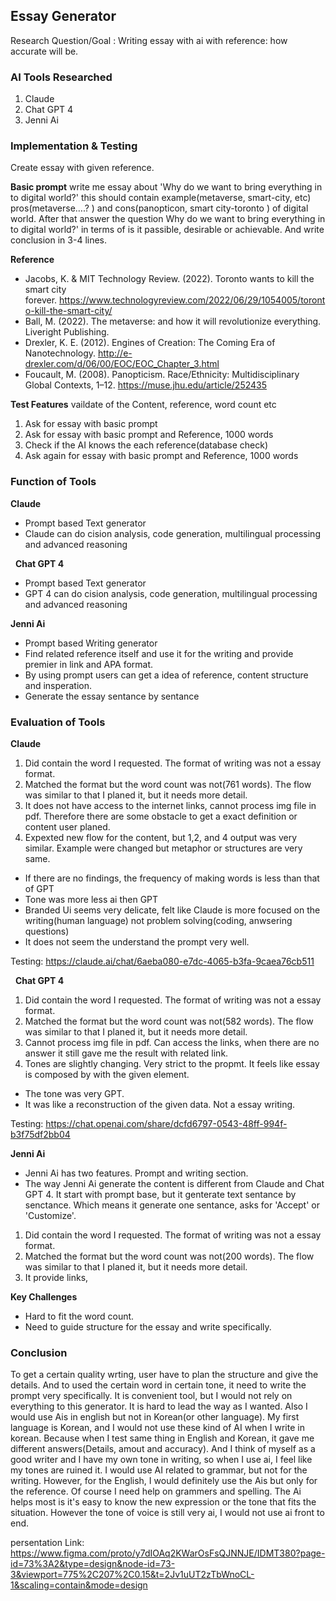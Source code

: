 ## Essay Generator

Research Question/Goal : 
Writing essay with ai with reference: how accurate will be.

### AI Tools Researched
1. Claude
2. Chat GPT 4
3. Jenni Ai

### Implementation & Testing
Create essay with given reference.

**Basic prompt**
write me essay about 'Why do we want to bring everything in to digital world?'
this should contain example(metaverse, smart-city, etc) pros(metaverse….? ) and cons(panopticon, smart city-toronto ) of digital world.
After that answer the question Why do we want to bring everything in to digital world?' in terms of is it passible, desirable or achievable.
And write conclusion in 3-4 lines.

**Reference**
- Jacobs, K. & MIT Technology Review. (2022). Toronto wants to kill the smart city forever. https://www.technologyreview.com/2022/06/29/1054005/toronto-kill-the-smart-city/
- Ball, M. (2022). The metaverse: and how it will revolutionize everything. Liveright Publishing.
- Drexler, K. E. (2012). Engines of Creation: The Coming Era of Nanotechnology. http://e-drexler.com/d/06/00/EOC/EOC_Chapter_3.html
- Foucault, M. (2008). Panopticism. Race/Ethnicity: Multidisciplinary Global Contexts, 1–12. https://muse.jhu.edu/article/252435

**Test Features**
vaildate of the Content, reference, word count etc
1. Ask for essay with basic prompt 
2. Ask for essay with basic prompt and Reference, 1000 words
3. Check if the AI knows the each reference(database check)
4. Ask again for essay with basic prompt and Reference,  1000 words


### Function of Tools
**Claude**
- Prompt based Text generator 
- Claude can do cision analysis, code generation, multilingual processing and advanced reasoning

 
**Chat GPT 4**
- Prompt based Text generator 
- GPT 4 can do cision analysis, code generation, multilingual processing and advanced reasoning


**Jenni Ai**
- Prompt based Writing generator
- Find related reference itself and use it for the writing and provide premier in link and APA format.
- By using prompt users can get a idea of reference, content structure and insperation.
- Generate the essay sentance by sentance


### Evaluation of Tools
**Claude**
1. Did contain the word I requested. The format of writing was not a essay format.
2. Matched the format but the word count was not(761 words). The flow was similar to that I planed it, but it needs more detail.
3. It does not have access to the internet links, cannot process img file in pdf. Therefore there are some obstacle to get a exact definition or content user planed. 
4. Expexted new flow for the content, but 1,2, and 4 output was very similar. Example were changed but metaphor or structures are very same.

- If there are no findings, the frequency of making words is less than that of GPT
- Tone was more less ai then GPT
- Branded Ui seems very delicate, felt like Claude is more focused on the writing(human language) not problem solving(coding, anwsering questions)
- It does not seem the understand the prompt very well.

Testing: https://claude.ai/chat/6aeba080-e7dc-4065-b3fa-9caea76cb511

 
**Chat GPT 4**
1. Did contain the word I requested. The format of writing was not a essay format.
2. Matched the format but the word count was not(582 words). The flow was similar to that I planed it, but it needs more detail.
3. Cannot process img file in pdf. Can access the links, when there are no answer it still gave me the result with related link.
4. Tones are slightly changing. Very strict to the propmt. It feels like essay is composed by with the given element.

- The tone was very GPT.
- It was like a reconstruction of the given data. Not a essay writing.

Testing: https://chat.openai.com/share/dcfd6797-0543-48ff-994f-b3f75df2bb04


**Jenni Ai**
- Jenni Ai has two features. Prompt and writing section. 
- The way Jenni Ai generate the content is different from Claude and Chat GPT 4. It start with prompt base, but it genterate text sentance by senctance. Which means it generate one sentance, asks for 'Accept' or 'Customize'.
  
1. Did contain the word I requested. The format of writing was not a essay format.
2. Matched the format but the word count was not(200 words). The flow was similar to that I planed it, but it needs more detail.
3. It provide links, 


**Key Challenges**
- Hard to fit the word count.
- Need to guide structure for the essay and write specifically.


### Conclusion
To get a certain quality wrting, user have to plan the structure and give the details. And to used the certain word in certain tone, it need to write the prompt very specifically. It is convenient tool, but I would not rely on everything to this generator. It is hard to lead the way as I wanted. 
Also I would use Ais in english but not in Korean(or other language). My first language is Korean, and I would not use these kind of AI when I write in korean. Because when I test same thing in English and Korean, it gave me different answers(Details, amout and accuracy). And I think of myself as a good writer and I have my own tone in writing, so when I use ai, I feel like my tones are ruined it. I would use AI related to grammar, but not for the writing. 
However, for the English, I would definitely use the Ais but only for the reference. Of course I need help on grammers and spelling. The Ai helps most is it's easy to know the new expression or the tone that fits the situation. However the tone of voice is still very ai, I would not use ai front to end.

persentation Link: https://www.figma.com/proto/y7dIOAq2KWarOsFsQJNNJE/IDMT380?page-id=73%3A2&type=design&node-id=73-3&viewport=775%2C207%2C0.15&t=2Jv1uUT2zTbWnoCL-1&scaling=contain&mode=design
